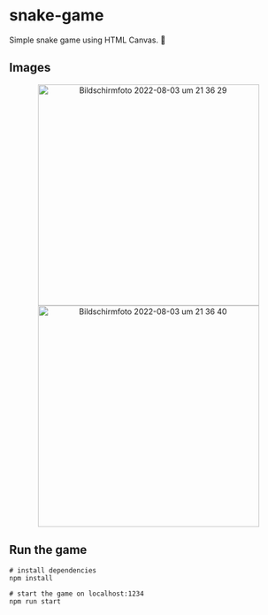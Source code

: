 # snake-game

Simple snake game using HTML Canvas. 🐍

## Images

<p align="center">
<img width="400" alt="Bildschirmfoto 2022-08-03 um 21 36 29" src="https://user-images.githubusercontent.com/67900846/182694704-471e0b81-bea1-4d03-b7a6-0fca06ee8041.png">
<img width="400" alt="Bildschirmfoto 2022-08-03 um 21 36 40" src="https://user-images.githubusercontent.com/67900846/182694710-640ad320-c512-43b3-b810-81957aa721c8.png">
</p>

## Run the game

```shell
# install dependencies
npm install

# start the game on localhost:1234
npm run start
```
